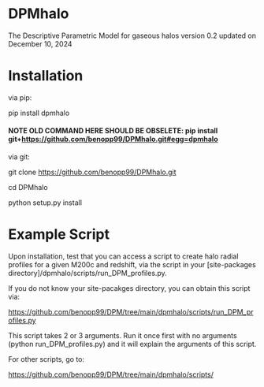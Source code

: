 # DPMhalo

The Descriptive Parametric Model for gaseous halos version 0.2 updated on December 10, 2024

# Installation



via pip:

pip install dpmhalo


#### NOTE OLD COMMAND HERE SHOULD BE OBSELETE: pip install git+https://github.com/benopp99/DPMhalo.git#egg=dpmhalo ####


via git: 

git clone https://github.com/benopp99/DPMhalo.git

cd DPMhalo

python setup.py install

# Example Script



Upon installation, test that you can access a script to create halo radial profiles for a given M200c and redshift, via the script in your [site-packages directory]/dpmhalo/scripts/run_DPM_profiles.py.  

If you do not know your site-pacakges directory, you can obtain this script via:

https://github.com/benopp99/DPM/tree/main/dpmhalo/scripts/run_DPM_profiles.py

This script takes 2 or 3 arguments.  Run it once first with no arguments (python run_DPM_profiles.py) and it will explain the arguments of this script.  

For other scripts, go to:

https://github.com/benopp99/DPM/tree/main/dpmhalo/scripts/
